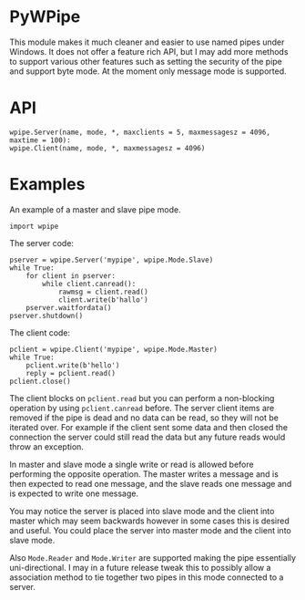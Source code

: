 PyWPipe
=====
This module makes it much cleaner and easier to use named pipes under Windows. It does not offer
a feature rich API, but I may add more methods to support various other features such as setting
the security of the pipe and support byte mode. At the moment only message mode is supported.

API
=====

    wpipe.Server(name, mode, *, maxclients = 5, maxmessagesz = 4096, maxtime = 100):
    wpipe.Client(name, mode, *, maxmessagesz = 4096)



Examples
=====

An example of a master and slave pipe mode.

    import wpipe

The server code:

    pserver = wpipe.Server('mypipe', wpipe.Mode.Slave)
    while True:
        for client in pserver:
            while client.canread():
                rawmsg = client.read()
                client.write(b'hallo')    
        pserver.waitfordata()
    pserver.shutdown()

The client code:

    pclient = wpipe.Client('mypipe', wpipe.Mode.Master)
    while True:
        pclient.write(b'hello')
        reply = pclient.read()
    pclient.close()

The client blocks on `pclient.read` but you can perform a non-blocking operation by
using `pclient.canread` before. The server client items are removed if the pipe is
dead and no data can be read, so they will not be iterated over. For example if the
client sent some data and then closed the connection the server could still read
the data but any future reads would throw an exception.

In master and slave mode a single write or read is allowed before performing the
opposite operation. The master writes a message and is then expected to read one
message, and the slave reads one message and is expected to write one message.

You may notice the server is placed into slave mode and the client into master which
may seem backwards however in some cases this is desired and useful. You could place
the server into master mode and the client into slave mode.    

Also `Mode.Reader` and `Mode.Writer` are supported making the pipe essentially
uni-directional. I may in a future release tweak this to possibly allow a association
method to tie together two pipes in this mode connected to a server.